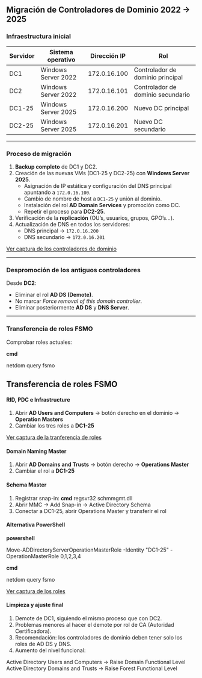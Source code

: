 ##  Migración de Controladores de Dominio 2022 → 2025

### Infraestructura inicial

| Servidor | Sistema operativo | Dirección IP | Rol |
|-----------|-------------------|---------------|-----|
| DC1 | Windows Server 2022 | 172.0.16.100 | Controlador de dominio principal |
| DC2 | Windows Server 2022 | 172.0.16.101 | Controlador de dominio secundario |
| DC1-25 | Windows Server 2025 | 172.0.16.200 | Nuevo DC principal |
| DC2-25 | Windows Server 2025 | 172.0.16.201 | Nuevo DC secundario |

---

### Proceso de migración

1. **Backup completo** de DC1 y DC2.  
2. Creación de las nuevas VMs (DC1-25 y DC2-25) con **Windows Server 2025**.  
   - Asignación de IP estática y configuración del DNS principal apuntando a `172.0.16.100`.  
   - Cambio de nombre de host a `DC1-25` y unión al dominio.  
   - Instalación del rol **AD Domain Services** y promoción como DC.  
   - Repetir el proceso para **DC2-25**.  
3. Verificación de la **replicación** (OU’s, usuarios, grupos, GPO’s…).  
4. Actualización de DNS en todos los servidores:  
   - DNS principal → `172.0.16.200`  
   - DNS secundario → `172.0.16.201`
   
[Ver captura de los controladores de dominio](../images/dcs.png)

---

### Despromoción de los antiguos controladores

Desde **DC2**:
- Eliminar el rol **AD DS (Demote)**.  
- No marcar *Force removal of this domain controller*.  
- Eliminar posteriormente **AD DS** y **DNS Server**.  

---

### Transferencia de roles FSMO

Comprobar roles actuales:

**cmd**

netdom query fsmo

## Transferencia de roles FSMO

#### RID, PDC e Infrastructure
1. Abrir **AD Users and Computers** → botón derecho en el dominio → **Operation Masters**  
2. Cambiar los tres roles a **DC1-25**

[Ver captura de la tranferencia de roles](../images/master.png)

#### Domain Naming Master
1. Abrir **AD Domains and Trusts** → botón derecho → **Operations Master**  
2. Cambiar el rol a **DC1-25**

#### Schema Master
1. Registrar snap-in:
   **cmd**
   regsvr32 schmmgmt.dll
2. Abrir MMC → Add Snap-in → Active Directory Schema
3. Conectar a DC1-25, abrir Operations Master y transferir el rol

#### Alternativa PowerShell

**powershell**

Move-ADDirectoryServerOperationMasterRole -Identity "DC1-25" -OperationMasterRole 0,1,2,3,4

**cmd**
	
netdom query fsmo

[Ver captura de los roles](../images/netdom2025.png)

#### Limpieza y ajuste final

1. Demote de DC1, siguiendo el mismo proceso que con DC2.
2. Problemas menores al hacer el demote por rol de CA (Autoridad Certificadora).
3. Recomendación: los controladores de dominio deben tener solo los roles de AD DS y DNS.
4. Aumento del nivel funcional:

Active Directory Users and Computers → Raise Domain Functional Level
Active Directory Domains and Trusts → Raise Forest Functional Level

